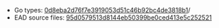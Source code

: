 * Go types: [0d8eba2d76f7e3919053d51c46b92bc4de3818b1](https://github.com/NYULibraries/dlts-finding-aids-ead-go-packages/commit/0d8eba2d76f7e3919053d51c46b92bc4de3818b1)/
* EAD source files: [95d0579513d8144eb50399be0ced413e5c252521](https://github.com/NYULibraries/dlts-finding-aids-ead-sample-set-1/commit/95d0579513d8144eb50399be0ced413e5c252521)
